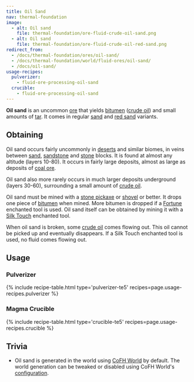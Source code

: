 ```yaml
---
title: Oil Sand
nav: thermal-foundation
image:
  - alt: Oil sand
    file: thermal-foundation/ore-fluid-crude-oil-sand.png
  - alt: Oil sand
    file: thermal-foundation/ore-fluid-crude-oil-red-sand.png
redirect_from:
  - /docs/thermal-foundation/ores/oil-sand/
  - /docs/thermal-foundation/world/fluid-ores/oil-sand/
  - /docs/oil-sand/
usage-recipes:
  pulverizer:
    - fluid-ore-processing-oil-sand
  crucible:
    - fluid-ore-processing-oil-sand
---
```


**Oil sand** is an uncommon [ore](https://minecraft.gamepedia.com/Ore) that
yields [bitumen](/docs/thermal-foundation/bitumen/) ([crude oil](/docs/thermal-foundation/crude-oil/)) and small
amounts of [tar](/docs/thermal-foundation/tar/). It comes in regular
[sand](https://minecraft.gamepedia.com/Sand) and [red
sand](https://minecraft.gamepedia.com/Red_Sand) variants.


Obtaining
---------

Oil sand occurs fairly uncommonly in
[deserts](https://minecraft.gamepedia.com/Desert) and similar biomes, in veins
between [sand](https://minecraft.gamepedia.com/Sand),
[sandstone](https://minecraft.gamepedia.com/Sandstone) and
[stone](https://minecraft.gamepedia.com/Stone) blocks. It is found at almost any
altitude (layers 10-80). It occurs in fairly large deposits, almost as large as
deposits of [coal ore](https://minecraft.gamepedia.com/Coal_Ore).

Oil sand also more rarely occurs in much larger deposits underground (layers
30-60), surrounding a small amount of [crude oil](/docs/thermal-foundation/crude-oil/).

Oil sand must be mined with a [stone
pickaxe](https://minecraft.gamepedia.com/Stone_Pickaxe) or
[shovel](https://minecraft.gamepedia.com/Stone_Shovel) or better. It drops one
piece of [bitumen](/docs/thermal-foundation/bitumen/) when mined. More bitumen is dropped if a
[Fortune](https://minecraft.gamepedia.com/Fortune) enchanted tool is used. Oil
sand itself can be obtained by mining it with a [Silk
Touch](https://minecraft.gamepedia.com/Silk_Touch) enchanted tool.

When oil sand is broken, some [crude oil](/docs/thermal-foundation/crude-oil/) comes flowing out.
This oil cannot be picked up and eventually disappears. If a Silk Touch
enchanted tool is used, no fluid comes flowing out.


Usage
-----

### Pulverizer
{% include recipe-table.html type='pulverizer-te5' recipes=page.usage-recipes.pulverizer %}

### Magma Crucible
{% include recipe-table.html type='crucible-te5' recipes=page.usage-recipes.crucible %}


Trivia
------

* Oil sand is generated in the world using [CoFH World](/docs/cofh-world/) by
  default. The world generation can be tweaked or disabled using CoFH World's
  [configuration](/docs/cofh-world/world-generator-configuration/).

